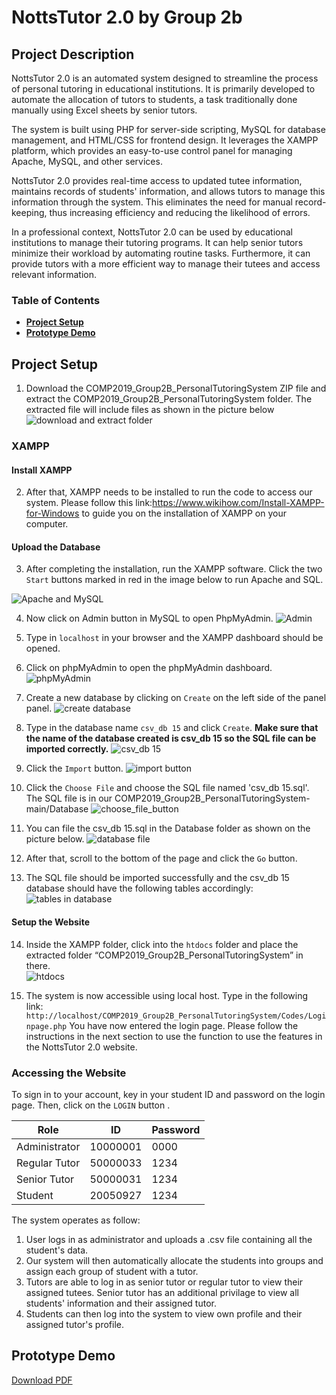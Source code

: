 # NottsTutor 2.0 by Group 2b

## Project Description

NottsTutor 2.0 is an automated system designed to streamline the process of personal tutoring in educational institutions. It is primarily developed to automate the allocation of tutors to students, a task traditionally done manually using Excel sheets by senior tutors.

The system is built using PHP for server-side scripting, MySQL for database management, and HTML/CSS for frontend design. It leverages the XAMPP platform, which provides an easy-to-use control panel for managing Apache, MySQL, and other services.

NottsTutor 2.0 provides real-time access to updated tutee information, maintains records of students' information, and allows tutors to manage this information through the system. This eliminates the need for manual record-keeping, thus increasing efficiency and reducing the likelihood of errors.

In a professional context, NottsTutor 2.0 can be used by educational institutions to manage their tutoring programs. It can help senior tutors minimize their workload by automating routine tasks. Furthermore, it can provide tutors with a more efficient way to manage their tutees and access relevant information.

### Table of Contents  
- **[Project Setup](#project-setup)**<br> 
- **[Prototype Demo](#prototype-demo)**<br>

## Project Setup

1.	Download the COMP2019_Group2B_PersonalTutoringSystem ZIP file and extract the COMP2019_Group2B_PersonalTutoringSystem folder. The extracted file will include files as shown in the picture below
![download and extract folder](https://i.imgur.com/bcrx7ha.png)

### XAMPP

#### Install XAMPP
2.	After that, XAMPP needs to be installed to run the code to access our system. Please follow this link:https://www.wikihow.com/Install-XAMPP-for-Windows to guide you on the installation of XAMPP on your computer.

#### Upload the Database

3.	After completing the installation, run the XAMPP software. Click the two `Start` buttons marked in red in the image  below to run Apache and SQL.

![Apache and MySQL](https://i.imgur.com/1bThnaD.png)

4.	Now click on Admin button in MySQL to open PhpMyAdmin.
![Admin](https://i.imgur.com/WSOjFTk.png)

5.	Type in `localhost` in your browser and the XAMPP dashboard should be opened.

6.	Click on phpMyAdmin to open the phpMyAdmin dashboard.
![phpMyAdmin](https://i.imgur.com/eVuhh0J.png?1)

7.	Create a new database by clicking on `Create` on the left side of the panel panel.
![create database](https://i.imgur.com/F2RsUUZ.png)

8. Type in the database name `csv_db 15` and click `Create`.
**Make sure that the name of the database created is csv_db 15 so the SQL file can be imported correctly.**
![csv_db 15](https://i.imgur.com/f0Z3mLL.png)

9.	Click the `Import` button.
![import button](https://i.imgur.com/nlndl00.png)

10.	Click the `Choose File` and choose the SQL file named 'csv_db 15.sql'. The SQL file is in our COMP2019_Group2B_PersonalTutoringSystem-main/Database
![choose_file_button](https://i.imgur.com/GpIxDyQ.png)

11.	You can file the csv_db 15.sql in the Database folder as shown on the picture below.
![database file](https://i.imgur.com/a6MgqJu.png)

12.	After that, scroll to the bottom of the page and click the `Go` button.

13.	The SQL file should be imported successfully and the csv_db 15 database should have the following tables accordingly:
![tables in database](https://i.imgur.com/PAKJARE.png)

#### Setup the  Website
14.	Inside the XAMPP folder, click into the `htdocs` folder and place the extracted folder “COMP2019_Group2B_PersonalTutoringSystem” in there.  
![htdocs](https://i.imgur.com/OaL1Ef8.png)

15.	The system is now accessible using local host. Type in the following link: `http://localhost/COMP2019_Group2B_PersonalTutoringSystem/Codes/Loginpage.php` 
You have now entered the login page. Please follow the instructions in the next section to use the function to use the features in the NottsTutor 2.0 website.

### Accessing the Website

To sign in to your account, key in your student ID and password on the login page. Then, click on the `LOGIN` button .

|      Role      |       ID      |    Password   |
| -------------  | ------------- | ------------- |
| Administrator  |    10000001   |      0000     |
| Regular Tutor  |    50000033   |      1234     |
| Senior Tutor   |    50000031   |      1234     |
| Student        |    20050927   |      1234     |

The system operates as follow:
1. User logs in as administrator and uploads a .csv file containing all the student's data. 
2. Our system will then automatically allocate the students into groups and assign each group of student with a tutor.
3. Tutors are able to log in as senior tutor or regular tutor to view their assigned tutees. Senior tutor has an additional privilage to view all students' information and their assigned tutor.
4. Students can then log into the system to view own profile and their assigned tutor's profile.


## Prototype Demo
[Download PDF](/prototype-demo.pdf)
